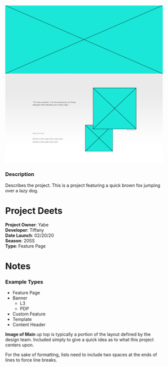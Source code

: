 ![Image of Main](main.png)



### Description
Describes the project. This is a project featuring a quick brown fox jumping over a lazy dog.



# Project Deets

**Project Owner**: Yabe  
**Developer**: Tiffany  
**Date Launch**: 02/20/20  
**Season**: 20SS  
**Type**: Feature Page  




# Notes

### Example Types

- Feature Page  
- Banner
  - L3
  - PDP
- Custom Feature  
- Template  
- Content Header

**Image of Main** up top is typically a portion of the layout defined by the design team. Included simply to give a quick idea as to what this project centers upon.

For the sake of formatting, lists need to include two spaces at the ends of lines to force line breaks.
